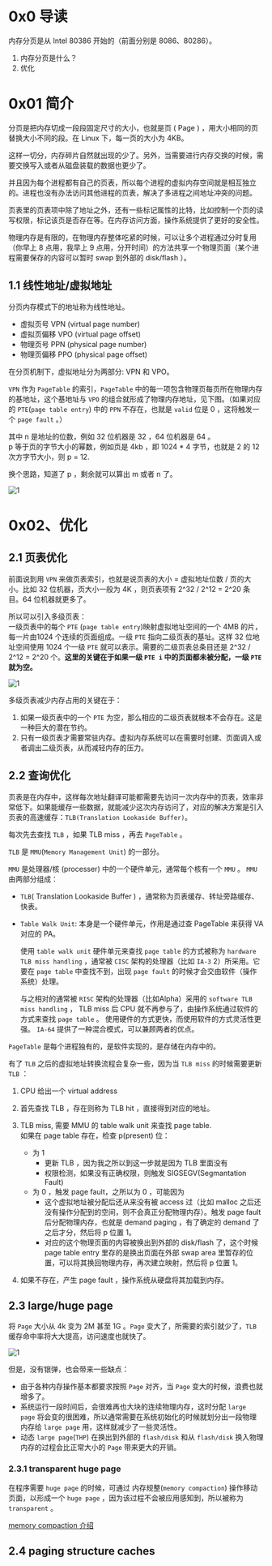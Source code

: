 # 0x0 导读

内存分页是从 Intel 80386 开始的（前面分别是 8086、80286）。

1. 内存分页是什么？
2. 优化

# 0x01 简介

分页是把内存切成一段段固定尺寸的大小，也就是页 ( Page ) ，用大小相同的页替换大小不同的段。在 Linux 下，每一页的大小为 4KB。

这样一切分，内存碎片自然就出现的少了。另外，当需要进行内存交换的时候，需要交换写入或者从磁盘装载的数据也更少了。

并且因为每个进程都有自己的页表，所以每个进程的虚拟内存空间就是相互独立的。进程也没有办法访问其他进程的页表，解决了多进程之间地址冲突的问题。  

页表里的页表项中除了地址之外，还有一些标记属性的比特，比如控制一个页的读写权限，标记该页是否存在等。在内存访问方面，操作系统提供了更好的安全性。

物理内存是有限的，在物理内存整体吃紧的时候，可以让多个进程通过分时复用（你早上 8 点用，我早上 9 点用，分开时间）的方法共享一个物理页面（某个进程需要保存的内容可以暂时 swap 到外部的 disk/flash ）。


## 1.1 线性地址/虚拟地址

分页内存模式下的地址称为线性地址。

- 虚拟页号 VPN (virtual page number)
- 虚拟页偏移 VPO (virtual page offset)
- 物理页号 PPN (physical page number)
- 物理页偏移 PPO (physical page offset)

在分页机制下，虚拟地址分为两部分: VPN 和 VPO。

`VPN` 作为 `PageTable` 的索引，`PageTable` 中的每一项包含物理页每页所在物理内存的基地址，这个基地址与 `VPO` 的组合就形成了物理内存地址，见下图。（如果对应的 `PTE`(`page table entry`) 中的 `PPN` 不存在，也就是 `valid` 位是 0 ，这将触发一个 `page fault` 。）

其中 n 是地址的位数，例如 32 位机器是 32 ，64 位机器是 64 。  
p 等于页的字节大小的幂数，例如页是 4kb ，即 1024 * 4 字节，也就是 2 的 12 次方字节大小，则 p = 12.

换个思路，知道了 p ，剩余就可以算出 m 或者 n 了。

![1](../../pic/linux/memory/VirtualAddress.png)

# 0x02、优化

## 2.1 页表优化

前面说到用 `VPN` 来做页表索引，也就是说页表的大小 = 虚拟地址位数 / 页的大小。比如 32 位机器，页大小一般为 4K ，则页表项有 2^32 / 2^12 = 2^20 条目。64 位机器就更多了。

所以可以引入多级页表：  
一级页表中的每个 `PTE` (`page table entry`)映射虚拟地址空间的一个 4MB 的片，每一片由1024 个连续的页面组成。一级 `PTE` 指向二级页表的基址。这样 32 位地址空间使用 1024 个一级 `PTE` 就可以表示。需要的二级页表总条目还是 2^32 / 2^12 = 2^20 个。**这里的关键在于如果一级 `PTE i` 中的页面都未被分配，一级 `PTE` 就为空。**

![1](../../pic/linux/memory/2level_page_table.png)

多级页表减少内存占用的关键在于：

1. 如果一级页表中的一个 `PTE` 为空，那么相应的二级页表就根本不会存在。这是一种巨大的潜在节约。
2. 只有一级页表才需要常驻内存。虚拟内存系统可以在需要时创建、页面调入或者调出二级页表，从而减轻内存的压力。

## 2.2 查询优化

页表是在内存中，这样每次地址翻译可能都需要先访问一次内存中的页表，效率非常低下。如果能缓存一些数据，就能减少这次内存访问了，对应的解决方案是引入页表的高速缓存：`TLB(Translation Lookaside Buffer)`。

每次先去查找 `TLB` ，如果 TLB miss ，再去 `PageTable` 。

`TLB` 是 `MMU`(`Memory Management Unit`) 的一部分。

`MMU` 是处理器/核 (processer) 中的一个硬件单元，通常每个核有一个 `MMU` 。 `MMU` 由两部分组成：
- `TLB`( Translation Lookaside Buffer ) ，通常称为页表缓存、转址旁路缓存、快表。
- `Table Walk Unit`: 本身是一个硬件单元，作用是通过查 PageTable 来获得 VA 对应的 PA。

    使用 `table walk unit` 硬件单元来查找 `page table` 的方式被称为 `hardware TLB miss handling` ，通常被 `CISC` 架构的处理器（比如 `IA-3` 2）所采用。它要在 `page table` 中查找不到，出现 `page fault` 的时候才会交由软件（操作系统）处理。

    与之相对的通常被 `RISC` 架构的处理器（比如Alpha）采用的 `software TLB miss handling` ， TLB miss 后 CPU 就不再参与了，由操作系统通过软件的方式来查找 `page table` 。
    使用硬件的方式更快，而使用软件的方式灵活性更强。 `IA-64` 提供了一种混合模式，可以兼顾两者的优点。

`PageTable` 是每个进程独有的，是软件实现的，是存储在内存中的。

有了 `TLB` 之后的虚拟地址转换流程会复杂一些，因为当 `TLB miss` 的时候需要更新 `TLB` ：

1. CPU 给出一个 virtual address

2. 首先查找 TLB ，存在则称为 TLB hit ，直接得到对应的地址。

3. TLB miss, 需要 MMU 的 table walk unit 来查找 page table.    
    如果在 page table 存在，检查 p(present) 位：
    - 为 1 
        - 更新 TLB ，因为我之所以到这一步就是因为 TLB 里面没有
        - 权限检测，如果没有正确权限，则触发 SIGSEGV(Segmantation Fault)
    - 为 0 ，触发 page fault，之所以为 0 ，可能因为
        - 这个虚拟地址被分配后还从来没有被 access 过（比如 malloc 之后还没有操作分配到的空间，则不会真正分配物理内存）。触发 page fault 后分配物理内存，也就是 demand paging ，有了确定的 demand 了之后才分，然后将 p 位置 1。
        - 对应的这个物理页面的内容被换出到外部的 disk/flash 了，这个时候 page table entry 里存的是换出页面在外部 swap area 里暂存的位置，可以将其换回物理内存，再次建立映射，然后将 p 位置 1。

4. 如果不存在，产生 page fault ，操作系统从硬盘将其加载到内存。

## 2.3 large/huge page

将 `Page` 大小从 4k 变为 2M 甚至 1G 。`Page` 变大了，所需要的索引就少了，`TLB` 缓存命中率将大大提高，访问速度也就快了。

![1](../../pic/linux/memory/HugePages.png)

但是，没有银弹，也会带来一些缺点：
- 由于各种内存操作基本都要求按照 `Page` 对齐，当 `Page` 变大的时候，浪费也就增多了。
- 系统运行一段时间后，会很难再也大块的连续物理内存，这时分配 `large page` 将会变的很困难，所以通常需要在系统初始化的时候就划分出一段物理内存给 `large page` 用，这样就减少了一些灵活性。
- 动态 `large page`(`THP`) 在换出到外部的 `flash/disk` 和从 `flash/disk` 换入物理内存的过程会比正常大小的 `Page` 带来更大的开销。

### 2.3.1 transparent huge page
在程序需要 `huge page` 的时候，可通过 内存规整(`memory compaction`) 操作移动页面，以形成一个 `huge page` ，因为该过程不会被应用感知到，所以被称为 `transparent` 。

[memory compaction 介绍](https://tinylab.org/lwn-368869/)

## 2.4 paging structure caches